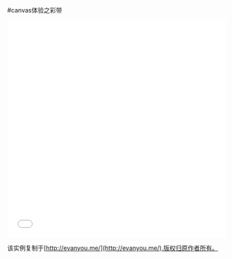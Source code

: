 #canvas体验之彩带

<iframe width="100%" height="500px" src="test/test.html" frameborder="0" scrolling="no" id="canvas-border"></iframe>

该实例复制于[http://evanyou.me/](http://evanyou.me/),版权归原作者所有。